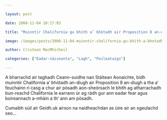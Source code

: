 ```yaml
---

layout: post

date: 2008-11-04 10:17:03

title: "Muinntir Chalifornia gu bhith a’ bhòtadh air Proposition 8 an-diugh"

image: /images/posts/2008-11-04-muinntir-chalifornia-gu-bhith-a-bhotadh-air-proposition-8-an-diugh.webp

author: Crìstean MacMhìcheil

categories: ["Eadar-nàiseanta", "Lagh", "Poileataigs"]

---
```


A bharrachd air taghadh Ceann-suidhe nan Stàitean Aonaichte, bidh muinntir Chalifornia a’ bhòtadh an-diugh air Proposition 8 an-diugh a tha a’ feuchainn ri casg a chur air pòsadh aon-sheòrsach le bhith ag atharrachadh bun-reachd Chalifornia le earrann ùr ag ràdh gur ann eadar fear agus boireannach a-mhàin a th’ ann am pòsadh.

Cumaibh sùil air Geidh.uk airson na naidheachdan as ùire air an sgeulachd seo…
